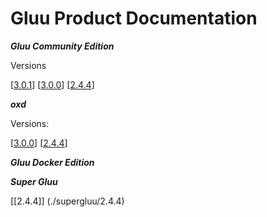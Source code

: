 # Gluu Product Documentation

***Gluu Community Edition***

Versions
		
[[3.0.1](./docs/3.0.1)]		[[3.0.0](./docs/3.0.0)] 		[[2.4.4](./docs/2.4.4)]


***oxd***

Versions:


[[3.0.0](./oxd/3.0.0)]     [[2.4.4](./oxd/2.4.4)]

***Gluu Docker Edition***


***Super Gluu***

[[2.4.4]] (./supergluu/2.4.4)